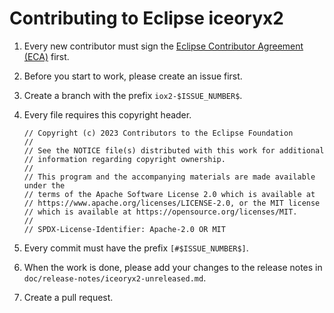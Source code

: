 # Contributing to Eclipse iceoryx2

1. Every new contributor must sign the
   [Eclipse Contributor Agreement (ECA)](https://www.eclipse.org/legal/ECA.php)
   first.
2. Before you start to work, please create an issue first.
3. Create a branch with the prefix `iox2-$ISSUE_NUMBER$`.
4. Every file requires this copyright header.

   ```text
   // Copyright (c) 2023 Contributors to the Eclipse Foundation
   //
   // See the NOTICE file(s) distributed with this work for additional
   // information regarding copyright ownership.
   //
   // This program and the accompanying materials are made available under the
   // terms of the Apache Software License 2.0 which is available at
   // https://www.apache.org/licenses/LICENSE-2.0, or the MIT license
   // which is available at https://opensource.org/licenses/MIT.
   //
   // SPDX-License-Identifier: Apache-2.0 OR MIT
   ```

5. Every commit must have the prefix `[#$ISSUE_NUMBER$]`.
6. When the work is done, please add your changes to the release notes in
   `doc/release-notes/iceoryx2-unreleased.md`.
7. Create a pull request.
